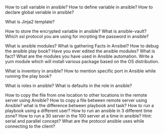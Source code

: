 How to call variable in ansible?
How to define variable in ansible?
How to declare global veriable in ansible?

What is Jinja2 template?

How to store the encrypted variable in ansible?
What is ansible-vault?
Which ssl protocol you are using for incrpting the password in ansible?


What is ansible modules?
What is gathering Facts in Ansibel?
How to debug the ansible play book?
Have you ever edited the ansible modules?
What is fact?
What are the modules you have used in Ansible automation.
Write a yum module which will install various package based on the OS distribution.


What is inventory in ansible?
How to mention specific port in Ansible while running the play book?

What is roles in ansible?
What is defaults in the role in ansible?

How to copy the file from one location to other locations in the remote server using Ansible?
How to copy a file between remote server using Ansible?
what is the difference between playbook and task?
How to run a playbook using a different user?
How to run an ansible in 3 different time zone?
How to run a 30 server in the 100 server at a time in ansible? Hint: serial and parallel concept?
What are the protocol ansible uses while connecting to the client?
